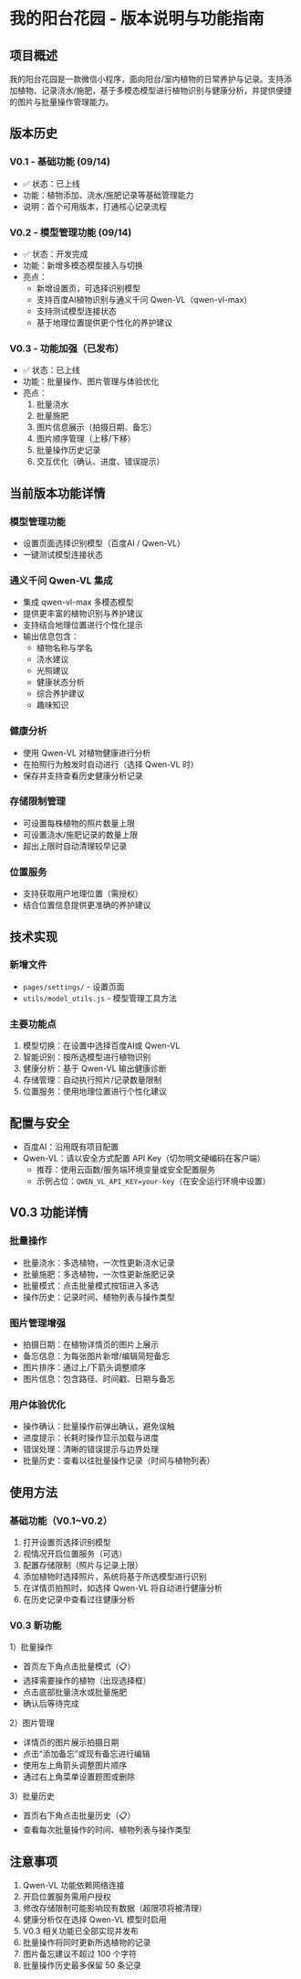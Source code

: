 # 我的阳台花园 - 版本说明与功能指南

## 项目概述
我的阳台花园是一款微信小程序，面向阳台/室内植物的日常养护与记录。支持添加植物、记录浇水/施肥，基于多模态模型进行植物识别与健康分析，并提供便捷的图片与批量操作管理能力。

## 版本历史

### V0.1 - 基础功能 (09/14)
- ✅ 状态：已上线
- 功能：植物添加、浇水/施肥记录等基础管理能力
- 说明：首个可用版本，打通核心记录流程

### V0.2 - 模型管理功能 (09/14)
- ✅ 状态：开发完成
- 功能：新增多模态模型接入与切换
- 亮点：
  - 新增设置页，可选择识别模型
  - 支持百度AI植物识别与通义千问 Qwen-VL（qwen-vl-max）
  - 支持测试模型连接状态
  - 基于地理位置提供更个性化的养护建议

### V0.3 - 功能加强（已发布）
- ✅ 状态：已上线
- 功能：批量操作、图片管理与体验优化
- 亮点：
  1. 批量浇水
  2. 批量施肥
  3. 图片信息展示（拍摄日期、备忘）
  4. 图片顺序管理（上移/下移）
  5. 批量操作历史记录
  6. 交互优化（确认、进度、错误提示）

## 当前版本功能详情

### 模型管理功能
- 设置页面选择识别模型（百度AI / Qwen-VL）
- 一键测试模型连接状态

### 通义千问 Qwen-VL 集成
- 集成 qwen-vl-max 多模态模型
- 提供更丰富的植物识别与养护建议
- 支持结合地理位置进行个性化提示
- 输出信息包含：
  - 植物名称与学名
  - 浇水建议
  - 光照建议
  - 健康状态分析
  - 综合养护建议
  - 趣味知识

### 健康分析
- 使用 Qwen-VL 对植物健康进行分析
- 在拍照行为触发时自动进行（选择 Qwen-VL 时）
- 保存并支持查看历史健康分析记录

### 存储限制管理
- 可设置每株植物的照片数量上限
- 可设置浇水/施肥记录的数量上限
- 超出上限时自动清理较早记录

### 位置服务
- 支持获取用户地理位置（需授权）
- 结合位置信息提供更准确的养护建议

## 技术实现

### 新增文件
- `pages/settings/` - 设置页面
- `utils/model_utils.js` - 模型管理工具方法

### 主要功能点
1. 模型切换：在设置中选择百度AI或 Qwen-VL
2. 智能识别：按所选模型进行植物识别
3. 健康分析：基于 Qwen-VL 输出健康诊断
4. 存储管理：自动执行照片/记录数量限制
5. 位置服务：使用地理位置进行个性化建议

## 配置与安全
- 百度AI：沿用既有项目配置
- Qwen-VL：请以安全方式配置 API Key（切勿明文硬编码在客户端）
  - 推荐：使用云函数/服务端环境变量或安全配置服务
  - 示例占位：`QWEN_VL_API_KEY=your-key`（在安全运行环境中设置）

## V0.3 功能详情

### 批量操作
- 批量浇水：多选植物，一次性更新浇水记录
- 批量施肥：多选植物，一次性更新施肥记录
- 批量模式：点击批量模式按钮进入多选
- 操作历史：记录时间、植物列表与操作类型

### 图片管理增强
- 拍摄日期：在植物详情页的图片上展示
- 备忘信息：为每张图片新增/编辑简短备忘
- 图片排序：通过上/下箭头调整顺序
- 图片信息：包含路径、时间戳、日期与备忘

### 用户体验优化
- 操作确认：批量操作前弹出确认，避免误触
- 进度提示：长耗时操作显示加载与进度
- 错误处理：清晰的错误提示与边界处理
- 批量历史：查看以往批量操作记录（时间与植物列表）

## 使用方法

### 基础功能（V0.1~V0.2）
1. 打开设置页选择识别模型
2. 视情况开启位置服务（可选）
3. 配置存储限制（照片与记录上限）
4. 添加植物时选择照片，系统将基于所选模型进行识别
5. 在详情页拍照时，如选择 Qwen-VL 将自动进行健康分析
6. 在历史记录中查看过往健康分析

### V0.3 新功能
1）批量操作
   - 首页左下角点击批量模式（📋）
   - 选择需要操作的植物（出现选择框）
   - 点击底部批量浇水或批量施肥
   - 确认后等待完成

2）图片管理
   - 详情页的图片展示拍摄日期
   - 点击“添加备忘”或现有备忘进行编辑
   - 使用左上角箭头调整图片顺序
   - 通过右上角菜单设置题图或删除

3）批量历史
   - 首页右下角点击批量历史（📋）
   - 查看每次批量操作的时间、植物列表与操作类型

## 注意事项
1. Qwen-VL 功能依赖网络连接
2. 开启位置服务需用户授权
3. 修改存储限制可能影响现有数据（超限项将被清理）
4. 健康分析仅在选择 Qwen-VL 模型时启用
5. V0.3 相关功能已全部实现并发布
6. 批量操作将同时更新所选植物的记录
7. 图片备忘建议不超过 100 个字符
8. 批量操作历史最多保留 50 条记录
